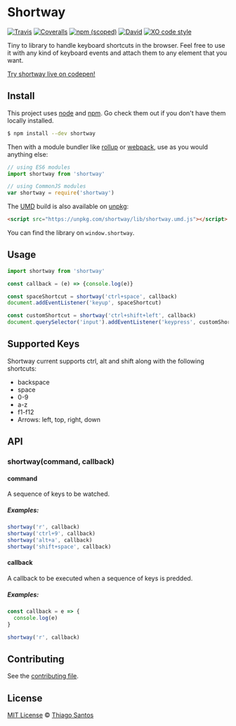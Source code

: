 # Shortway
[![Travis](https://img.shields.io/travis/thiamsantos/shortway.svg)](https://travis-ci.org/thiamsantos/shortway)
[![Coveralls](https://img.shields.io/coveralls/thiamsantos/shortway.svg)](https://coveralls.io/github/thiamsantos/shortway?branch=master)
[![npm (scoped)](https://img.shields.io/npm/v/shortway.svg)](https://www.npmjs.com/package/shortway)
[![David](https://img.shields.io/david/thiamsantos/shortway.svg)](https://david-dm.org/thiamsantos/shortway)
[![XO code style](https://img.shields.io/badge/code_style-XO-5ed9c7.svg)](https://github.com/sindresorhus/xo)

Tiny to library to handle keyboard shortcuts in the browser. Feel free to use it with any kind of keyboard events and attach them to any element that you want.

[Try shortway live on codepen!](http://codepen.io/thiamsantos/full/YNEadb/)

## Install
This project uses [node](http://nodejs.org) and [npm](https://npmjs.com). Go check them out if you don't have them locally installed.

```sh
$ npm install --dev shortway
```

Then with a module bundler like [rollup](http://rollupjs.org/) or [webpack](https://webpack.js.org/), use as you would anything else:

```javascript
// using ES6 modules
import shortway from 'shortway'

// using CommonJS modules
var shortway = require('shortway')
```

The [UMD](https://github.com/umdjs/umd) build is also available on [unpkg](https://unpkg.com):

```html
<script src="https://unpkg.com/shortway/lib/shortway.umd.js"></script>
```
You can find the library on `window.shortway`.

## Usage
```javascript
import shortway from 'shortway'

const callback = (e) => {console.log(e)}

const spaceShortcut = shortway('ctrl+space', callback)
document.addEventListener('keyup', spaceShortcut)

const customShortcut = shortway('ctrl+shift+left', callback)
document.querySelector('input').addEventListener('keypress', customShortcut)
```

## Supported Keys
Shortway current supports ctrl, alt and shift along with the following shortcuts:

- backspace
- space
- 0-9
- a-z
- f1-f12
- Arrows: left, top, right, down

## API

### shortway(command, callback)

#### command
A sequence of keys to be watched.

##### Examples:
```javascript
shortway('r', callback)
shortway('ctrl+9', callback)
shortway('alt+a', callback)
shortway('shift+space', callback)
```

#### callback
A callback to be executed when a sequence of keys is predded.

##### Examples:
```javascript
const callback = e => {
  console.log(e)
}

shortway('r', callback)
```

## Contributing
See the [contributing file](CONTRIBUTING.md).

## License
[MIT License](LICENSE.md) &copy; [Thiago Santos](https://thiamsantos.github.io/)
